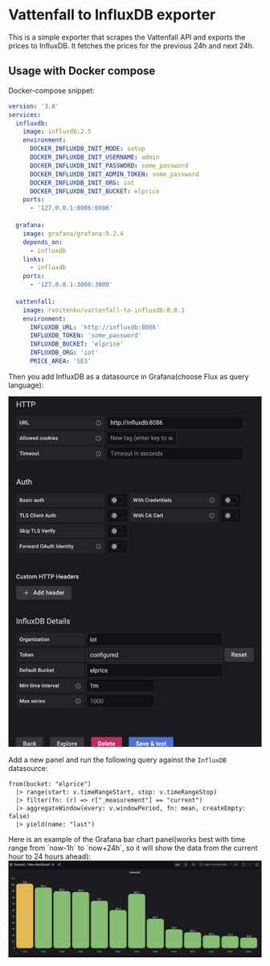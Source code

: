 # Vattenfall to InfluxDB exporter

This is a simple exporter that scrapes the Vattenfall API and exports the prices to InfluxDB. It fetches the prices for the previous 24h and next 24h.


## Usage with Docker compose

Docker-compose snippet:
```yaml
version: '3.8'
services:
  influxdb:
    image: influxdb:2.5
    environment:
      DOCKER_INFLUXDB_INIT_MODE: setup
      DOCKER_INFLUXDB_INIT_USERNAME: admin
      DOCKER_INFLUXDB_INIT_PASSWORD: some_password
      DOCKER_INFLUXDB_INIT_ADMIN_TOKEN: some_password
      DOCKER_INFLUXDB_INIT_ORG: iot
      DOCKER_INFLUXDB_INIT_BUCKET: elprice
    ports:
      - '127.0.0.1:8086:8086'

  grafana:
    image: grafana/grafana:9.2.4
    depends_on:
      - influxdb
    links:
      - influxdb
    ports:
      - '127.0.0.1:3000:3000'

  vattenfall:
    image: rvoitenko/vattenfall-to-influxdb:0.0.1
    environment:
      INFLUXDB_URL: 'http://influxdb:8086'
      INFLUXDB_TOKEN: 'some_password'
      INFLUXDB_BUCKET: 'elprice'
      INFLUXDB_ORG: 'iot'
      PRICE_AREA: 'SE3'
```

Then you add InfluxDB as a datasource in Grafana(choose Flux as query language):

![](./images/influxdb2.png)

Add a new panel and run the following query against the `InfluxDB` datasource:

```flux
from(bucket: "elprice")
  |> range(start: v.timeRangeStart, stop: v.timeRangeStop)
  |> filter(fn: (r) => r["_measurement"] == "current")
  |> aggregateWindow(every: v.windowPeriod, fn: mean, createEmpty: false)
  |> yield(name: "last")
```

Here is an example of the Grafana bar chart panel(works best with time range from ´now-1h´ to ´now+24h´, so it will show the data from the current hour to 24 hours ahead):
![](./images/bar_chart.png)

